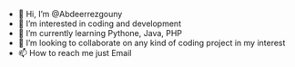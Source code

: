 - 👋 Hi, I’m @Abdeerrezgouny
- 👀 I’m interested in coding and development 
- 🌱 I’m currently learning Pythone, Java, PHP
- 💞️ I’m looking to collaborate on any kind of coding project in my interest 
- 📫 How to reach me just Email

<!---
Abdeerrezgouny/Abdeerrezgouny is a ✨ special ✨ repository because its `README.md` (this file) appears on your GitHub profile.
You can click the Preview link to take a look at your changes.
--->
